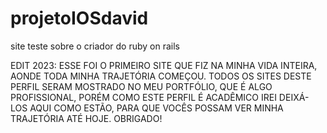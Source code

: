 # projetoIOSdavid
site teste sobre o criador do ruby on rails

EDIT 2023:
ESSE FOI O PRIMEIRO SITE QUE FIZ NA MINHA VIDA INTEIRA, AONDE TODA MINHA TRAJETÓRIA COMEÇOU.
TODOS OS SITES DESTE PERFIL SERAM MOSTRADO NO MEU PORTFÓLIO, QUE É ALGO PROFISSIONAL, PORÉM COMO ESTE PERFIL É ACADÊMICO IREI DEIXÁ-LOS AQUI COMO ESTÃO, PARA QUE VOCÊS
POSSAM VER MINHA TRAJETÓRIA ATÉ HOJE. OBRIGADO!
